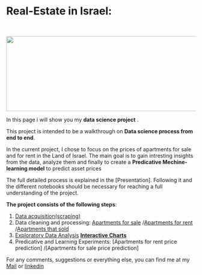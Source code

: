 # Real-Estate in Israel:

<br/>
<p align="center">
  <img src="https://www.viewstorm.com/wp-content/uploads/2018/08/Real-Estate-Market.png" height="200" width="600">
</p>

In this page i will show you my **data science project** .

This project is intended to be a walkthrough on **Data science process from end to end**.

In the current project, I chose to focus on the prices of apartments for sale and for rent in the Land of Israel.
The main goal is to gain intresting insights from the data, analyze them and finally to create a **Predicative Mechine-learning model** to predict asset prices

The full detailed process is explained in the [Presentation]. Following it and the different notebooks should be necessary for reaching a full understanding of the project.

**The project consists of the following steps**:

 1. [Data acquisition(scraping)](https://github.com/mosegorge/Real-state-ml/blob/master/scraping%20and%20framing.ipynb)
 2. Data cleaning and processing: 
        [Apartments for sale](https://github.com/mosegorge/Real-state-ml/blob/master/forsale_cleaning.ipynb)
        /[Apartments for rent](https://github.com/mosegorge/Real-state-ml/blob/master/rent_cleaning.ipynb)
        /[Apartments that sold](https://github.com/mosegorge/Real-state-ml/blob/master/sold_cleaning.ipynb)
 3. [Exploratory Data Analysis](https://github.com/mosegorge/Real-state-ml/blob/master/EDA.ipynb)
      [**Interactive Charts**](https://github.com/mosegorge/Real-state-ml/blob/master/Interactive%20charts%20links.md)
 4. Predicative and Learning Experiments:
        [Apartments for rent price prediction] 
        /[Apartments for sale price prediction] 


For any comments, suggestions or everything else, you can find me at my [Mail](mailto:moshikogorgy@gmail.com) or [linkedin](https://www.linkedin.com/in/moshe-george2311/)
